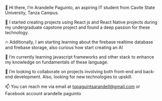 👋 Hi there, I’m Arandelle Paguinto, an aspiring IT student from Cavite State University, Tanza Campus.

👀 I started creating projects using React js and React Native projects during my undergraduate capstone project and found a deep passion for these technology.

🔥 Additionally, I am starting learning about the firebase realtime database and firebase storage, also curious how start creating an AI

🌱 I’m currently learning javascript frameworks and other stack to enhance my knowledge on fundamentals of these language.

💞️ I’m looking to collaborate on projects involving both front-end and back-end development. Also, looking for new technologies to upskill.

📫 You can reach me via email at topaguintsarandell@gmail.com or Facebook account arandelle paguinto


<!---
Arandelle/Arandelle is a ✨ special ✨ repository because its `README.md` (this file) appears on your GitHub profile.
You can click the Preview link to take a look at your changes.
--->

